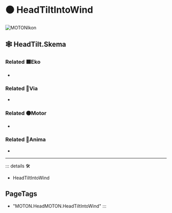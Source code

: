 # 🟠 <motor>HeadTiltIntoWind</motor>

![MOTONIkon](/Ikon/Motor_Ikon.png)

## 🕸 HeadTilt.Skema

### Related 🟩<ekos>Eko</ekos>

-

### Related 🔻<via>Via</via>

-

### Related 🟠<motor>Motor</motor>

-

### Related 💜<anima>Anima</anima>

-

---

<!-- =================================================== -->
<!-- =================================================== -->
<!-- =================================================== -->
<!-- =================================================== -->
<!-- =================================================== -->
::: details 🛠

- HeadTiltIntoWind

<h2>PageTags</h2>

- "MOTON.HeadMOTON.HeadTiltIntoWind"
:::
